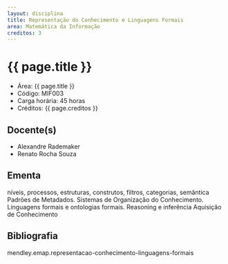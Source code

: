 ```yaml
---
layout: disciplina
title: Representação do Conhecimento e Linguagens Formais
area: Matemática da Informação
creditos: 3
---
```


# {{ page.title }}

- Área: {{ page.title }}
- Código: MIF003
- Carga horária: 45 horas
- Créditos: {{ page.creditos }}

## Docente(s) 

- Alexandre Rademaker
- Renato Rocha Souza

## Ementa

níveis, processos, estruturas, construtos, filtros, categorias,
semântica Padrões de Metadados. Sistemas de Organização do
Conhecimento.  Linguagens formais e ontologias formais. Reasoning e
inferência Aquisição de Conhecimento

## Bibliografia

mendley.emap.representacao-conhecimento-linguagens-formais

